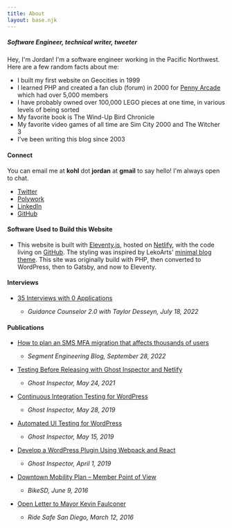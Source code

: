 ```yaml
---
title: About
layout: base.njk
---
```


##### Software Engineer, technical writer, tweeter

Hey, I'm Jordan! I'm a software engineer working in the Pacific Northwest. Here are a few random facts about me:

- I built my first website on Geocities in 1999
- I learned PHP and created a fan club (forum) in 2000 for [Penny Arcade](https://penny-arcade.com) which had over 5,000 members
- I have probably owned over 100,000 LEGO pieces at one time, in various levels of being sorted
- My favorite book is The Wind-Up Bird Chronicle
- My favorite video games of all time are Sim City 2000 and The Witcher 3
- I've been writing this blog since 2003

#### Connect

You can email me at **kohl** dot **jordan** at **gmail** to say hello! I'm always open to chat.

- [Twitter](https://twitter.com/simpixelated)
- [Polywork](https://polywork.com/simpixelated)
- [LinkedIn](https://www.linkedin.com/in/jordankohl/)
- [GitHub](https://github.com/simpixelated)

#### Software Used to Build this Website

- This website is built with [Eleventy.js](https://www.11ty.dev/), hosted on [Netlify](https://docs.netlify.com/#get-started), with the code living on [GitHub](https://github.com/simpixelated/simpixelated.com). The styling was inspired by LekoArts' [minimal blog theme](https://github.com/LekoArts/gatsby-themes/tree/master/themes/gatsby-theme-minimal-blog). This site was originally build with PHP, then converted to WordPress, then to Gatsby, and now to Eleventy.

#### Interviews

- [35 Interviews with 0 Applications](https://www.youtube.com/watch?v=4tqnvAMSbkQ)

  - _Guidance Counselor 2.0 with Taylor Desseyn, July 18, 2022_

#### Publications

- [How to plan an SMS MFA migration that affects thousands of users](https://segment.com/blog/plan-sms-mfa-migration-for-thousands-users/)

  - _Segment Engineering Blog, September 28, 2022_

- [Testing Before Releasing with Ghost Inspector and Netlify](https://ghostinspector.com/blog/testing-before-releasing-with-ghost-inspector-and-netlify/)

  - _Ghost Inspector, May 24, 2021_

- [Continuous Integration Testing for WordPress](https://ghostinspector.com/blog/continuous-integration-testing-for-wordpress/)

  - _Ghost Inspector, May 28, 2019_

- [Automated UI Testing for WordPress](https://ghostinspector.com/blog/automated-ui-testing-for-wordpress/)

  - _Ghost Inspector, May 15, 2019_

- [Develop a WordPress Plugin Using Webpack and React](https://ghostinspector.com/blog/develop-wordpress-plugin-with-webpack-and-react/)

  - _Ghost Inspector, April 1, 2019_

- [Downtown Mobility Plan – Member Point of View](https://bikesd.org/advocacy/downtown-mobility-plan-member-point-of-view/)

  - _BikeSD, June 9, 2016_

- [Open Letter to Mayor Kevin Faulconer](https://simpixelated.github.io/san-diego-downtown-mobility-plan/open-letter-to-mayor-faulconer/)
  - _Ride Safe San Diego, March 12, 2016_
